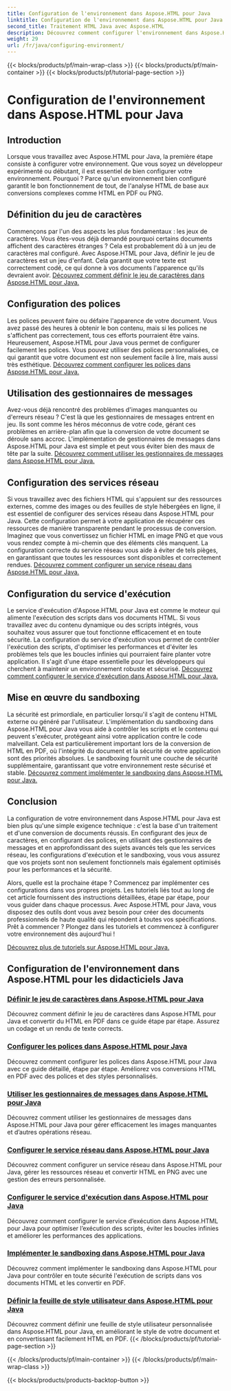 ```yaml
---
title: Configuration de l'environnement dans Aspose.HTML pour Java
linktitle: Configuration de l'environnement dans Aspose.HTML pour Java
second_title: Traitement HTML Java avec Aspose.HTML
description: Découvrez comment configurer l'environnement dans Aspose.HTML pour Java. Apprenez à définir des jeux de caractères, à configurer des polices et à utiliser efficacement les gestionnaires de messages.
weight: 29
url: /fr/java/configuring-environment/
---
```


{{< blocks/products/pf/main-wrap-class >}}
{{< blocks/products/pf/main-container >}}
{{< blocks/products/pf/tutorial-page-section >}}

# Configuration de l'environnement dans Aspose.HTML pour Java

## Introduction

Lorsque vous travaillez avec Aspose.HTML pour Java, la première étape consiste à configurer votre environnement. Que vous soyez un développeur expérimenté ou débutant, il est essentiel de bien configurer votre environnement. Pourquoi ? Parce qu'un environnement bien configuré garantit le bon fonctionnement de tout, de l'analyse HTML de base aux conversions complexes comme HTML en PDF ou PNG.

## Définition du jeu de caractères

Commençons par l'un des aspects les plus fondamentaux : les jeux de caractères. Vous êtes-vous déjà demandé pourquoi certains documents affichent des caractères étranges ? Cela est probablement dû à un jeu de caractères mal configuré. Avec Aspose.HTML pour Java, définir le jeu de caractères est un jeu d'enfant. Cela garantit que votre texte est correctement codé, ce qui donne à vos documents l'apparence qu'ils devraient avoir.
[Découvrez comment définir le jeu de caractères dans Aspose.HTML pour Java.](./set-character-set/)

## Configuration des polices

Les polices peuvent faire ou défaire l'apparence de votre document. Vous avez passé des heures à obtenir le bon contenu, mais si les polices ne s'affichent pas correctement, tous ces efforts pourraient être vains. Heureusement, Aspose.HTML pour Java vous permet de configurer facilement les polices. Vous pouvez utiliser des polices personnalisées, ce qui garantit que votre document est non seulement facile à lire, mais aussi très esthétique.
[Découvrez comment configurer les polices dans Aspose.HTML pour Java.](./configure-fonts/)

## Utilisation des gestionnaires de messages

Avez-vous déjà rencontré des problèmes d'images manquantes ou d'erreurs réseau ? C'est là que les gestionnaires de messages entrent en jeu. Ils sont comme les héros méconnus de votre code, gérant ces problèmes en arrière-plan afin que la conversion de votre document se déroule sans accroc. L'implémentation de gestionnaires de messages dans Aspose.HTML pour Java est simple et peut vous éviter bien des maux de tête par la suite.
[Découvrez comment utiliser les gestionnaires de messages dans Aspose.HTML pour Java.](./use-message-handlers/)

## Configuration des services réseau

Si vous travaillez avec des fichiers HTML qui s'appuient sur des ressources externes, comme des images ou des feuilles de style hébergées en ligne, il est essentiel de configurer des services réseau dans Aspose.HTML pour Java. Cette configuration permet à votre application de récupérer ces ressources de manière transparente pendant le processus de conversion. Imaginez que vous convertissez un fichier HTML en image PNG et que vous vous rendez compte à mi-chemin que des éléments clés manquent. La configuration correcte du service réseau vous aide à éviter de tels pièges, en garantissant que toutes les ressources sont disponibles et correctement rendues.
[Découvrez comment configurer un service réseau dans Aspose.HTML pour Java.](./setup-network-service/)

## Configuration du service d'exécution

Le service d'exécution d'Aspose.HTML pour Java est comme le moteur qui alimente l'exécution des scripts dans vos documents HTML. Si vous travaillez avec du contenu dynamique ou des scripts intégrés, vous souhaitez vous assurer que tout fonctionne efficacement et en toute sécurité. La configuration du service d'exécution vous permet de contrôler l'exécution des scripts, d'optimiser les performances et d'éviter les problèmes tels que les boucles infinies qui pourraient faire planter votre application. Il s'agit d'une étape essentielle pour les développeurs qui cherchent à maintenir un environnement robuste et sécurisé.
[Découvrez comment configurer le service d'exécution dans Aspose.HTML pour Java.](./configure-runtime-service/)

## Mise en œuvre du sandboxing

La sécurité est primordiale, en particulier lorsqu'il s'agit de contenu HTML externe ou généré par l'utilisateur. L'implémentation du sandboxing dans Aspose.HTML pour Java vous aide à contrôler les scripts et le contenu qui peuvent s'exécuter, protégeant ainsi votre application contre le code malveillant. Cela est particulièrement important lors de la conversion de HTML en PDF, où l'intégrité du document et la sécurité de votre application sont des priorités absolues. Le sandboxing fournit une couche de sécurité supplémentaire, garantissant que votre environnement reste sécurisé et stable.
[Découvrez comment implémenter le sandboxing dans Aspose.HTML pour Java.](./implement-sandboxing/)


## Conclusion

La configuration de votre environnement dans Aspose.HTML pour Java est bien plus qu'une simple exigence technique : c'est la base d'un traitement et d'une conversion de documents réussis. En configurant des jeux de caractères, en configurant des polices, en utilisant des gestionnaires de messages et en approfondissant des sujets avancés tels que les services réseau, les configurations d'exécution et le sandboxing, vous vous assurez que vos projets sont non seulement fonctionnels mais également optimisés pour les performances et la sécurité.

Alors, quelle est la prochaine étape ? Commencez par implémenter ces configurations dans vos propres projets. Les tutoriels liés tout au long de cet article fournissent des instructions détaillées, étape par étape, pour vous guider dans chaque processus. Avec Aspose.HTML pour Java, vous disposez des outils dont vous avez besoin pour créer des documents professionnels de haute qualité qui répondent à toutes vos spécifications. Prêt à commencer ? Plongez dans les tutoriels et commencez à configurer votre environnement dès aujourd'hui !

[Découvrez plus de tutoriels sur Aspose.HTML pour Java.](https://reference.aspose.com/words/net/)

## Configuration de l'environnement dans Aspose.HTML pour les didacticiels Java
### [Définir le jeu de caractères dans Aspose.HTML pour Java](./set-character-set/)
Découvrez comment définir le jeu de caractères dans Aspose.HTML pour Java et convertir du HTML en PDF dans ce guide étape par étape. Assurez un codage et un rendu de texte corrects.
### [Configurer les polices dans Aspose.HTML pour Java](./configure-fonts/)
Découvrez comment configurer les polices dans Aspose.HTML pour Java avec ce guide détaillé, étape par étape. Améliorez vos conversions HTML en PDF avec des polices et des styles personnalisés.
### [Utiliser les gestionnaires de messages dans Aspose.HTML pour Java](./use-message-handlers/)
Découvrez comment utiliser les gestionnaires de messages dans Aspose.HTML pour Java pour gérer efficacement les images manquantes et d’autres opérations réseau.
### [Configurer le service réseau dans Aspose.HTML pour Java](./setup-network-service/)
Découvrez comment configurer un service réseau dans Aspose.HTML pour Java, gérer les ressources réseau et convertir HTML en PNG avec une gestion des erreurs personnalisée.
### [Configurer le service d'exécution dans Aspose.HTML pour Java](./configure-runtime-service/)
Découvrez comment configurer le service d’exécution dans Aspose.HTML pour Java pour optimiser l’exécution des scripts, éviter les boucles infinies et améliorer les performances des applications.
### [Implémenter le sandboxing dans Aspose.HTML pour Java](./implement-sandboxing/)
Découvrez comment implémenter le sandboxing dans Aspose.HTML pour Java pour contrôler en toute sécurité l'exécution de scripts dans vos documents HTML et les convertir en PDF.
### [Définir la feuille de style utilisateur dans Aspose.HTML pour Java](./set-user-style-sheet/)
Découvrez comment définir une feuille de style utilisateur personnalisée dans Aspose.HTML pour Java, en améliorant le style de votre document et en convertissant facilement HTML en PDF.
{{< /blocks/products/pf/tutorial-page-section >}}

{{< /blocks/products/pf/main-container >}}
{{< /blocks/products/pf/main-wrap-class >}}

{{< blocks/products/products-backtop-button >}}
